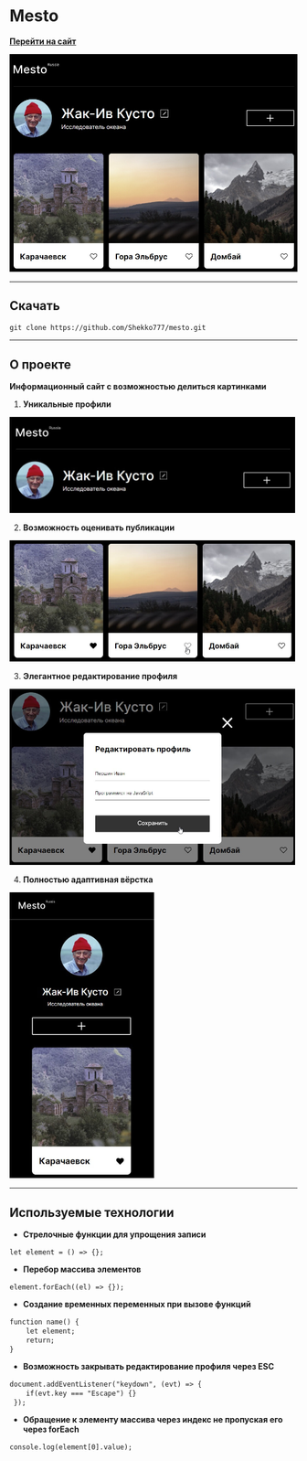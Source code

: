 # Mesto

**[Перейти на сайт](https://shekko777.github.io/mesto/)**

<img src="./images/README/mesto.jpg" width="700">

---

## Скачать

```
git clone https://github.com/Shekko777/mesto.git
```

---

## О проекте

**Информационный сайт с возможностью делиться картинками**

1. **Уникальные профили**

<img src="./images/README/1.jpg" width="500">

2. **Возможность оценивать публикации**

<img src="./images/README/2.jpg" width="500">

3. **Элегантное редактирование профиля**

<img src="./images/README/3.jpg" width="500">

4. **Полностью адаптивная вёрстка**

<img src="./images/README/4.jpg" height="500">

---

## Используемые технологии

- **Стрелочные функции для упрощения записи**

```
let element = () => {};
```

- **Перебор массива элементов**

```
element.forEach((el) => {});
```

- **Создание временных переменных при вызове функций**

```
function name() {
    let element;
    return;
}
```

- **Возможность закрывать редактирование профиля через ESC**

```
document.addEventListener("keydown", (evt) => {
    if(evt.key === "Escape") {}
 });
```

- **Обращение к элементу массива через индекс не пропуская его**
  **через forEach**

```
console.log(element[0].value);
```
